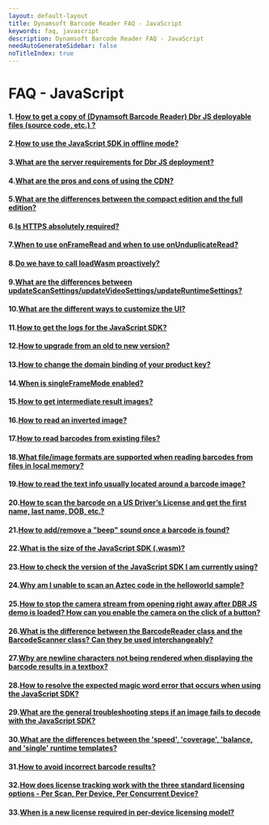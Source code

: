 ```yaml
---
layout: default-layout
title: Dynamsoft Barcode Reader FAQ - JavaScript
keywords: faq, javascript
description: Dynamsoft Barcode Reader FAQ - JavaScript
needAutoGenerateSidebar: false
noTitleIndex: true
---
```


# FAQ - JavaScript

#### 1. [How to get a copy of (Dynamsoft Barcode Reader) Dbr JS deployable files (source code, etc.) ?](ways-to-copy-dbr-js-deployable-files.html)

#### 2.[How to use the JavaScript SDK in offline mode?](javascript-sdk-offline-mode-use.html)

#### 3.[What are the server requirements for Dbr JS deployment?](server-requirements-for-dbr-js-deployment.html)

#### 4.[What are the pros and cons of using the CDN?](pros-and-cons-of-cdn.html)

#### 5.[What are the differences between the compact edition and the full edition?](differences-between-full-and-compact-editions.html)

#### 6.[Is HTTPS absolutely required?](is-https-required.html)

#### 7.[When to use onFrameRead and when to use onUnduplicateRead?](use-of-onFrameRead-and-onUnduplicateRead.html)

#### 8.[Do we have to call loadWasm proactively?](call-loadWasm-proactively.html)

#### 9.[What are the differences between updateScanSettings/updateVideoSettings/updateRuntimeSettings?](differences-between-updateScanSettings-updateVideoSettings-and-updateRuntimeSettings.html)

#### 10.[What are the different ways to customize the UI?](different-ways-to-customize-ui.html)

#### 11.[How to get the logs for the JavaScript SDK?](get-sdk-logs.html)

#### 12.[How to upgrade from an old to new version?](upgrade-old-to-new.html)

#### 13.[How to change the domain binding of your product key?](change-domain-binding-of-product-key.html)

#### 14.[When is singleFrameMode enabled?](when-singleFrameMode-is-enabled.html)

#### 15.[How to get intermediate result images?](get-intermediate-result-images.html)

#### 16.[How to read an inverted image?](read-inverted-image.html)

#### 17.[How to read barcodes from existing files?](read-from-existing-files.html)

#### 18.[What file/image formats are supported when reading barcodes from files in local memory?](formats-supported-for-existing-files.html)

#### 19.[How to read the text info usually located around a barcode image?](read-text-from-barcode-image.html)

#### 20.[How to scan the barcode on a US Driver’s License and get the first name, last name, DOB, etc.?](scan-US-drivers-license.html)

#### 21.[How to add/remove a "beep" sound once a barcode is found?](add-remove-beep-sound.html)

#### 22.[What is the size of the JavaScript SDK (.wasm)?](size-of-wasm.html)

#### 23.[How to check the version of the JavaScript SDK I am currently using?](check-current-version.html)

#### 24.[Why am I unable to scan an Aztec code in the helloworld sample?](unable-to-scan-aztec-code.html)

#### 25.[How to stop the camera stream from opening right away after DBR JS demo is loaded? How can you enable the camera on the click of a button?](stop-camera-to-open-right-away.html)

#### 26.[What is the difference between the BarcodeReader class and the BarcodeScanner class? Can they be used interchangeably?](difference-between-barcodeReader-and-barcodeScanner.html)

#### 27.[Why are newline characters not being rendered when displaying the barcode results in a textbox?](newline-character-not-being-rendered.html)

#### 28.[How to resolve the expected magic word error that occurs when using the JavaScript SDK?](resolve-magic-word.html)

#### 29.[What are the general troubleshooting steps if an image fails to decode with the JavaScript SDK?](general-troubleshooting-steps-for-decode-failure.html)

#### 30.[What are the differences between the 'speed', 'coverage', 'balance, and 'single' runtime templates?](difference-between-bestspeed-and-bestcoverage.html)

#### 31.[How to avoid incorrect barcode results?](avoid-incorrect-barcode-results.html)

#### 32.[How does license tracking work with the three standard licensing options - Per Scan, Per Device, Per Concurrent Device?](how-license-tracking-works.html)

#### 33.[When is a new license required in per-device licensing model?](new-license-required-per-device-licensing.html)
